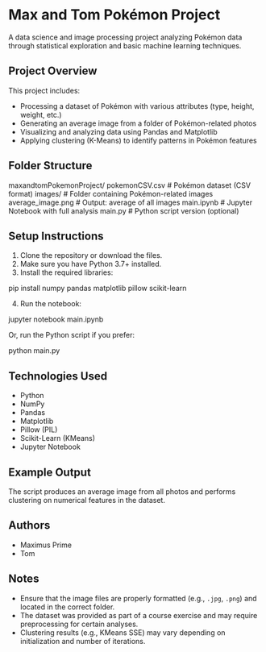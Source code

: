 # Max and Tom Pokémon Project

A data science and image processing project analyzing Pokémon data through statistical exploration and basic machine learning techniques.

## Project Overview

This project includes:

- Processing a dataset of Pokémon with various attributes (type, height, weight, etc.)
- Generating an average image from a folder of Pokémon-related photos
- Visualizing and analyzing data using Pandas and Matplotlib
- Applying clustering (K-Means) to identify patterns in Pokémon features

## Folder Structure

maxandtomPokemonProject/
pokemonCSV.csv          # Pokémon dataset (CSV format)
images/                 # Folder containing Pokémon-related images
average_image.png       # Output: average of all images
main.ipynb              # Jupyter Notebook with full analysis
main.py                 # Python script version (optional)

## Setup Instructions

1. Clone the repository or download the files.
2. Make sure you have Python 3.7+ installed.
3. Install the required libraries:

pip install numpy pandas matplotlib pillow scikit-learn

4. Run the notebook:

jupyter notebook main.ipynb

Or, run the Python script if you prefer:

python main.py

## Technologies Used

- Python
- NumPy
- Pandas
- Matplotlib
- Pillow (PIL)
- Scikit-Learn (KMeans)
- Jupyter Notebook

## Example Output

The script produces an average image from all photos and performs clustering on numerical features in the dataset.

## Authors

- Maximus Prime
- Tom

## Notes

- Ensure that the image files are properly formatted (e.g., `.jpg`, `.png`) and located in the correct folder.
- The dataset was provided as part of a course exercise and may require preprocessing for certain analyses.
- Clustering results (e.g., KMeans SSE) may vary depending on initialization and number of iterations.
